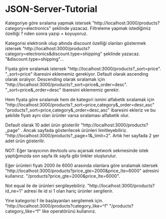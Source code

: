 # JSON-Server-Tutorial

Kategoriye göre sıralama yapmak istersek "http://localhost:3000/products?category=electronics" şeklinde yazacaz. Filtreleme yapmak istediğimiz özelliği ? nden sonra yazıp = koyuyoruz.


Kategorisi elektronik olup altında discount özelliği olanları göstermek istersek "http://localhost:3000/products?category=electronics&discount.type=shipping" şeklinde yazacaz. "&discount.type=shipping"...


Fiyata göre sıralamak istersek "http://localhost:3000/products?_sort=price". "_sort=price" ibaresini eklememiz gerekiyor. Default olarak ascending olarak sıralıyor.
Descending olarak sıralamak için "http://localhost:3000/products?_sort=price&_order=desc". "_sort=price&_order=desc" ibaresini eklememiz gerekir.


Hem fiyata göre sıralamak hem de kategori ismini alfabetik sıralamak için "http://localhost:3000/products?_sort=price,category&_order=desc,asc"  "products?_sort=price,category&_order=desc,asc" ibaresini ekleriz ve bu şekilde fiyatı aynı olan ürünler varsa sıralaması alfabetik olur.


Default olarak 10 adet ürün gösterilir "http://localhost:3000/products?_page" . Ancak sayfada gösterilecek ürünleri limitleyebiliriz. "http://localhost:3000/products?_page=1&_limit=2". Artık her sayfada 2 şer adet ürün gösterilir.


NOT: Eğer tarayıcının devtools unu açarsak network sekmesinde istek yaptığımızda son sayfa ilk sayfa gibi linkler oluşturulur.


Eğer ürünleri fiyatı 2000 ile 6000 arasında olanlara göre sıralamak istersek "http://localhost:3000/products?price_gte=2000&price_lte=6000" adresini kullanırız.
"/products?price_gte=2000&price_lte=6000". 

Not equal ile de ürünleri sergileyebiliriz. "http://localhost:3000/products?id_ne=1" adresi ile id si 1 olan hariç ürünler sergilenir.

Yine kategorisi f ile başlayanları sergilemek için. "http://localhost:3000/products?category_like=^f"  "/products?category_like=^f" like operatörünü kullanırız.
